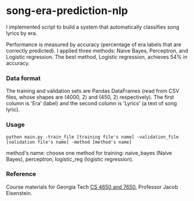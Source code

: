 # song-era-prediction-nlp

I implemented script to build a system that automatically classifies song lyrics by era.

Performance is measured by accuracy (percentage of era labels that are correctly predicted). I applied three methods: Naive Bayes, Perceptron, and Logistic regression. The best method, Logistic regression, achieves 54% in accuracy.

### Data format
The training and validation sets are Pandas DataFrames (read from CSV files, whose shapes are (4000, 2) and (450, 2) respectively). The first column is 'Era' (label) and the second column is 'Lyrics' (a text of song lyric).

### Usage

```
python main.py -train_file [training file's name] -validation_file [validation file's name] -method [method's name]
```
method's name: choose one method for training: naive_bayes (Naive Bayes), perceptron, logistic_reg (logistic regression).

### Reference
Course materials for Georgia Tech [CS 4650 and 7650](https://github.com/jacobeisenstein/gt-nlp-class), Professor Jacob Eisenstein.
